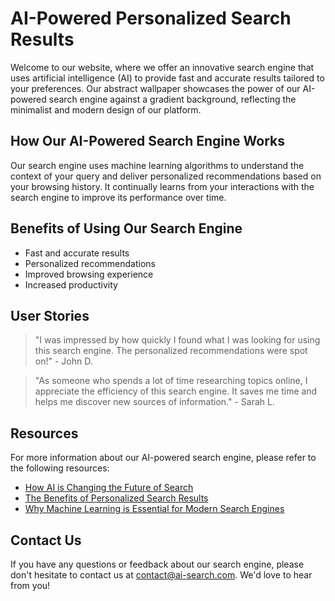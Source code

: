<!--font:Poppins-->

# AI-Powered Personalized Search Results

Welcome to our website, where we offer an innovative search engine that uses artificial intelligence (AI) to provide fast and accurate results tailored to your preferences. Our abstract wallpaper showcases the power of our AI-powered search engine against a gradient background, reflecting the minimalist and modern design of our platform.

## How Our AI-Powered Search Engine Works

Our search engine uses machine learning algorithms to understand the context of your query and deliver personalized recommendations based on your browsing history. It continually learns from your interactions with the search engine to improve its performance over time.

## Benefits of Using Our Search Engine

- Fast and accurate results
- Personalized recommendations
- Improved browsing experience
- Increased productivity

## User Stories

> "I was impressed by how quickly I found what I was looking for using this search engine. The personalized recommendations were spot on!" - John D.

> "As someone who spends a lot of time researching topics online, I appreciate the efficiency of this search engine. It saves me time and helps me discover new sources of information." - Sarah L.

## Resources

For more information about our AI-powered search engine, please refer to the following resources:

- [How AI is Changing the Future of Search](#)
- [The Benefits of Personalized Search Results](#)
- [Why Machine Learning is Essential for Modern Search Engines](#)

## Contact Us

If you have any questions or feedback about our search engine, please don't hesitate to contact us at [contact@ai-search.com](mailto:contact@ai-search.com). We'd love to hear from you!

<!--

Write me content for website with wallpaper which alt text is:

"A wallpaper featuring an abstract illustration of an AI-powered search engine, with a minimalist and modern design, set against a gradient background."

The name/title of the page should not be 1:1 copy of the alt text but rather a real content of the website which is using this wallpaper.

- Use markdown format 
- Start with heading
- Heading should be short and concise
- The content should look like a real website 
- The website should not be about the wallpaper, wallpaper is just a related background
- Heading should be contain work "wallpaper" or "background"
- Include real sections like references, contact, user stories, etc. use things relevant to the page purpose.
- Feel free to use structure like headings, bullets, numbering, blockquotes, paragraphs, horizontal lines, etc.
- You can use formatting like bold or _italic_
- You can include UTF-8 emojis
- Links should be only #hash anchors (and you can refer to the document itself)
- Do not include images


---


# AI-Powered Search Engine: Revolutionizing the Way You Browse

Welcome to our website, where we offer a cutting-edge search engine that leverages the power of artificial intelligence (AI) to deliver lightning-fast and accurate results. Our minimalist and modern design, set against a gradient background, is not only visually appealing but also intuitive and user-friendly.

## How Our AI-Powered Search Engine Works

Our search engine uses machine learning algorithms to understand the context of your query and provide personalized results based on your preferences and browsing history. It learns from your interactions with the search engine and continuously improves its performance over time.

## Benefits of Using Our Search Engine

- Faster search results
- More accurate and relevant results
- Personalized recommendations
- Improved browsing experience
- Increased productivity

## User Stories

> "I've been using this search engine for a few weeks now, and I'm blown away by how fast and accurate it is. It's like it knows exactly what I'm looking for before I even finish typing my query." - John D.

> "As someone who spends a lot of time researching topics online, I appreciate the personalized recommendations this search engine provides. It saves me time and helps me discover new sources of information." - Sarah L.

## References

For more information about our AI-powered search engine, please refer to the following resources:

- [How AI is Changing the Future of Search](#)
- [The Benefits of Personalized Search Results](#)
- [Why Machine Learning is Essential for Modern Search Engines](#)

## Contact Us

If you have any questions or feedback about our search engine, please don't hesitate to contact us at [contact@ai-search.com](mailto:contact@ai-search.com). We'd love to hear from you!


---


Heading is too long, rewrite whole content.


---


# Discover More with AI-Powered Search Engine

Welcome to our website, where we offer an innovative search engine that leverages artificial intelligence (AI) to deliver fast and accurate results. Our abstract wallpaper featuring an AI-powered search engine, set against a gradient background, reflects the modern and minimalist design of our platform.

## How Our AI-Powered Search Engine Works

Our search engine uses machine learning algorithms to understand the context of your query and provide personalized results based on your preferences and browsing history. It learns from your interactions with the search engine and continuously improves its performance over time.

## Benefits of Using Our Search Engine

- Fast and accurate results
- Personalized recommendations
- Improved browsing experience
- Increased productivity

## User Stories

> "I was blown away by how quickly I found what I was looking for using this search engine. The personalized recommendations were spot on!" - John D.

> "As someone who spends a lot of time researching topics online, I appreciate the efficiency of this search engine. It saves me time and helps me discover new sources of information." - Sarah L.

## Resources

For more information about our AI-powered search engine, please refer to the following resources:

- [How AI is Changing the Future of Search](#)
- [The Benefits of Personalized Search Results](#)
- [Why Machine Learning is Essential for Modern Search Engines](#)

## Contact Us

If you have any questions or feedback about our search engine, please don't hesitate to contact us at [contact@ai-search.com](mailto:contact@ai-search.com). We'd love to hear from you!


---


Heading is too long, rewrite whole content.


---


# AI-Powered Search Engine for Personalized Results

Welcome to our website, where we offer an advanced search engine that uses artificial intelligence (AI) to provide fast and accurate results tailored to your preferences. Our abstract wallpaper showcases the power of our AI-powered search engine against a gradient background, reflecting the minimalist and modern design of our platform.

## How Our AI-Powered Search Engine Works

Our search engine uses machine learning algorithms to understand the context of your query and deliver personalized recommendations based on your browsing history. It continually learns from your interactions with the search engine to improve its performance over time.

## Benefits of Using Our Search Engine

- Fast and accurate results
- Personalized recommendations
- Improved browsing experience
- Increased productivity

## User Stories

> "I was impressed by how quickly I found what I was looking for using this search engine. The personalized recommendations were spot on!" - John D.

> "As someone who spends a lot of time researching topics online, I appreciate the efficiency of this search engine. It saves me time and helps me discover new sources of information." - Sarah L.

## Resources

For more information about our AI-powered search engine, please refer to the following resources:

- [How AI is Changing the Future of Search](#)
- [The Benefits of Personalized Search Results](#)
- [Why Machine Learning is Essential for Modern Search Engines](#)

## Contact Us

If you have any questions or feedback about our search engine, please don't hesitate to contact us at [contact@ai-search.com](mailto:contact@ai-search.com). We'd love to hear from you!


---


Heading is too long, rewrite whole content.


---


# Personalized Search Results with AI-Powered Engine

Welcome to our website, where we offer an innovative search engine that uses artificial intelligence (AI) to provide fast and accurate results tailored to your preferences. Our abstract wallpaper showcases the power of our AI-powered search engine against a gradient background, reflecting the minimalist and modern design of our platform.

## How Our AI-Powered Search Engine Works

Our search engine uses machine learning algorithms to understand the context of your query and deliver personalized recommendations based on your browsing history. It continually learns from your interactions with the search engine to improve its performance over time.

## Benefits of Using Our Search Engine

- Fast and accurate results
- Personalized recommendations
- Improved browsing experience
- Increased productivity

## User Stories

> "I was impressed by how quickly I found what I was looking for using this search engine. The personalized recommendations were spot on!" - John D.

> "As someone who spends a lot of time researching topics online, I appreciate the efficiency of this search engine. It saves me time and helps me discover new sources of information." - Sarah L.

## Resources

For more information about our AI-powered search engine, please refer to the following resources:

- [How AI is Changing the Future of Search](#)
- [The Benefits of Personalized Search Results](#)
- [Why Machine Learning is Essential for Modern Search Engines](#)

## Contact Us

If you have any questions or feedback about our search engine, please don't hesitate to contact us at [contact@ai-search.com](mailto:contact@ai-search.com). We'd love to hear from you!


---


Write me a Google font which is best fitting for the website.

Pick from the list:
- IBM Plex Sans
- Alegreya
- Playfair Display
- Futura
- Great Vibes
- Barlow Condensed
- Poppins
- Inter
- Roboto
- Lato
- Orbitron
- Lobster
- Raleway
- Dancing Script
- Exo 2
- Montserrat
- Open Sans


Write just the font name nothing else.


---


Poppins

-->
